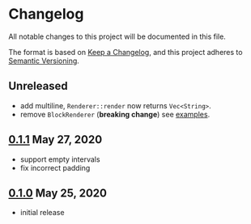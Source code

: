 # Changelog

All notable changes to this project will be documented in this file.

The format is based on [Keep a Changelog](https://keepachangelog.com/en/1.0.0/),
and this project adheres to [Semantic Versioning](https://semver.org/spec/v2.0.0.html).

## Unreleased

* add multiline, `Renderer::render` now returns `Vec<String>`.
* remove `BlockRenderer` (**breaking change**) see [examples](examples).

## [0.1.1](https://crates.io/crates/tbl/0.1.1) May 27, 2020

* support empty intervals
* fix incorrect padding


## [0.1.0](https://crates.io/crates/tbl/0.1.0) May 25, 2020

* initial release
